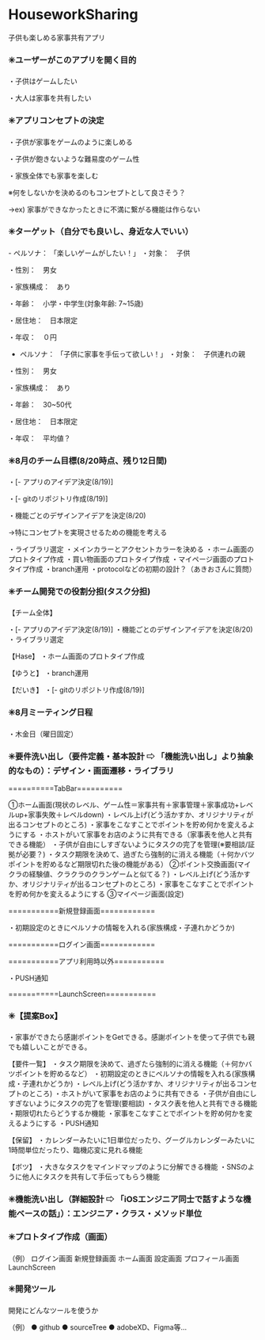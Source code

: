 # HouseworkSharing

子供も楽しめる家事共有アプリ

<h3>✳️ユーザーがこのアプリを開く目的</h3>

・子供はゲームしたい

・大人は家事を共有したい



<h3>✳️アプリコンセプトの決定</h3>

・子供が家事をゲームのように楽しめる

・子供が飽きないような難易度のゲーム性

・家族全体でも家事を楽しむ

※何をしないかを決めるのもコンセプトとして良さそう？

→ex) 家事ができなかったときに不満に繋がる機能は作らない



<h3>✳️ターゲット（自分でも良いし、身近な人でいい）</h3>
- ペルソナ： 「楽しいゲームがしたい！」
・対象：　子供

・性別：　男女

・家族構成：　あり

・年齢：　小学・中学生(対象年齢: 7~15歳)

・居住地：　日本限定

・年収：　０円


- ペルソナ： 「子供に家事を手伝って欲しい！」
・対象：　子供連れの親

・性別：　男女

・家族構成：　あり

・年齢：　30~50代

・居住地：　日本限定

・年収：　平均値？


<h3>✳️8月のチーム目標(8/20時点、残り12日間)</h3>
・[- アプリのアイデア決定(8/19)]

・[- gitのリポジトリ作成(8/19)]

・機能ごとのデザインアイデアを決定(8/20)

→特にコンセプトを実現させるための機能を考える

・ライブラリ選定
・メインカラーとアクセントカラーを決める
・ホーム画面のプロトタイプ作成
・買い物画面のプロトタイプ作成
・マイページ画面のプロトタイプ作成
・branch運用
・protocolなどの初期の設計？（あきおさんに質問）


<h3>✳️チーム開発での役割分担(タスク分担)</h3>

【チーム全体】

・[- アプリのアイデア決定(8/19)]
・機能ごとのデザインアイデアを決定(8/20)
・ライブラリ選定

【Hase】
・ホーム画面のプロトタイプ作成

【ゆうと】
・branch運用

【だいき】
・[- gitのリポジトリ作成(8/19)]


<h3>✳️8月ミーティング日程</h3>
・木金日（曜日固定）


<h3>✳️要件洗い出し（要件定義・基本設計 ⇨ 「機能洗い出し」より抽象的なもの）：デザイン・画面遷移・ライブラリ</h3>

==========TabBar==========

①ホーム画面(現状のレベル、ゲーム性＝家事共有＋家事管理＋家事成功+レベルup+家事失敗＋レベルdown)
・レベル上げ(どう活かすか、オリジナリティが出るコンセプトのところ)
・家事をこなすことでポイントを貯め何かを変えるようにする
・ホストがいて家事をお店のように共有できる（家事表を他人と共有できる機能）
・子供が自由にしすぎないようにタスクの完了を管理(※要相談/証拠が必要？)
・タスク期限を決めて、過ぎたら強制的に消える機能（＋何かバツポイントを貯めるなど期限切れた後の機能がある）
②ポイント交換画面(マイクラの経験値、クラクラのクランゲームと似てる？)
・レベル上げ(どう活かすか、オリジナリティが出るコンセプトのところ)
・家事をこなすことでポイントを貯め何かを変えるようにする
③マイページ画面(設定)

===========新規登録画面============

・初期設定のときにペルソナの情報を入れる(家族構成・子連れかどうか)

===========ログイン画面============



===========アプリ利用時以外===========

・PUSH通知


===========LaunchScreen===========

<h3>✳️【提案Box】</h3>
・家事ができたら感謝ポイントをGetできる。感謝ポイントを使って子供でも親でも嬉しいことができる。

【要件一覧】
・タスク期限を決めて、過ぎたら強制的に消える機能（＋何かバツポイントを貯めるなど）
・初期設定のときにペルソナの情報を入れる(家族構成・子連れかどうか)
・レベル上げ(どう活かすか、オリジナリティが出るコンセプトのところ)
・ホストがいて家事をお店のように共有できる
・子供が自由にしすぎないようにタスクの完了を管理(要相談)
・タスク表を他人と共有できる機能
・期限切れたらどうするか機能
・家事をこなすことでポイントを貯め何かを変えるようにする
・PUSH通知

【保留】
・カレンダーみたいに1日単位だったり、グーグルカレンダーみたいに1時間単位だったり、臨機応変に見れる機能

【ボツ】
・大きなタスクをマインドマップのように分解できる機能
・SNSのように他人にタスクを共有して手伝ってもらう機能


<h3>✳️機能洗い出し（詳細設計 ⇨ 「iOSエンジニア同士で話すような機能ベースの話」）：エンジニア・クラス・メソッド単位</h3>


<h3>✳️プロトタイプ作成（画面）</h3>

（例） ログイン画面
    新規登録画面
    ホーム画面
    設定画面
    プロフィール画面
    LaunchScreen


<h3>✳️開発ツール</h3>
開発にどんなツールを使うか

（例）
● github
● sourceTree
● adobeXD、Figma等...

